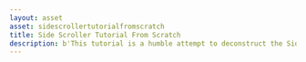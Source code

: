 ```yaml
---
layout: asset
asset: sidescrollertutorialfromscratch
title: Side Scroller Tutorial From Scratch
description: b'This tutorial is a humble attempt to deconstruct the Side Scroller Tutorial.'
---
```

